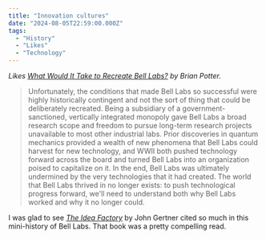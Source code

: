 ```yaml
---
title: "Innovation cultures"
date: "2024-08-05T22:59:00.000Z"
tags: 
  - "History"
  - "Likes"
  - "Technology"
---
```


_Likes [What Would It Take to Recreate Bell Labs?](https://www.construction-physics.com/p/what-would-it-take-to-recreate-bell) by Brian Potter._

> Unfortunately, the conditions that made Bell Labs so successful were highly historically contingent and not the sort of thing that could be deliberately recreated. Being a subsidiary of a government-sanctioned, vertically integrated monopoly gave Bell Labs a broad research scope and freedom to pursue long-term research projects unavailable to most other industrial labs. Prior discoveries in quantum mechanics provided a wealth of new phenomena that Bell Labs could harvest for new technology, and WWII both pushed technology forward across the board and turned Bell Labs into an organization poised to capitalize on it. In the end, Bell Labs was ultimately undermined by the very technologies that it had created. The world that Bell Labs thrived in no longer exists: to push technological progress forward, we'll need to understand both why Bell Labs worked and why it no longer could.

I was glad to see _[The Idea Factory](https://bookshop.org/a/21729/9780143122791)_ by John Gertner cited so much in this mini-history of Bell Labs. That book was a pretty compelling read.
